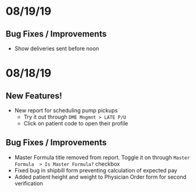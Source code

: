 # 08/19/19

## Bug Fixes / Improvements

  - Show deliveries sent before noon


# 08/18/19

## New Features!

  - New report for scheduling pump pickups
    - Try it out through ```DME Mngmnt > LATE P/U```
    - Click on patient code to open their profile

## Bug Fixes / Improvements
  - Master Formula title removed from report. Toggle it on through ```Master Formula  > Is Master Formula?``` checkbox
  - Fixed bug in shipbill form preventing calculation of expected pay
  - Added patient height and weight to Physician Order form for second verification

